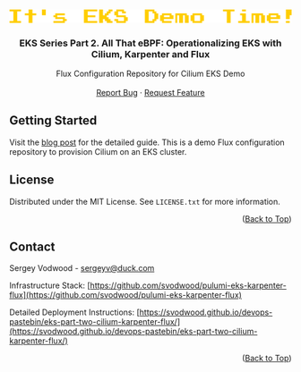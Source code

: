 <a name="readme-top"></a>

<!-- PROJECT LOGO -->
<br />
<div align="center">
  <a href="https://github.com/github_username/repo_name">
    <img src="https://raw.githubusercontent.com/svodwood/assets/main/eks-demo-time.png" alt="Logo">
  </a>
<h3 align="center">EKS Series Part 2. All That eBPF: Operationalizing EKS with Cilium, Karpenter and Flux</h3>

  <p align="center">
    Flux Configuration Repository for Cilium EKS Demo
    <br />
    <br />
    <a href="https://github.com/svodwood/eks-2-flux-config-repo/issues">Report Bug</a>
    ·
    <a href="https://github.com/svodwood/eks-2-flux-config-repo/issues">Request Feature</a>
  </p>
</div>

<!-- GETTING STARTED -->
## Getting Started

Visit the [blog post](https://svodwood.github.io/devops-pastebin/eks-part-two-cilium-karpenter-flux/) for the detailed guide. This is a demo Flux configuration repository to provision Cilium on an EKS cluster.

<!-- LICENSE -->
## License

Distributed under the MIT License. See `LICENSE.txt` for more information.

<p align="right">(<a href="#readme-top">Back to Top</a>)</p>

<!-- CONTACT -->
## Contact

Sergey Vodwood - sergeyv@duck.com

Infrastructure Stack: [https://github.com/svodwood/pulumi-eks-karpenter-flux](https://github.com/svodwood/pulumi-eks-karpenter-flux)

Detailed Deployment Instructions: [https://svodwood.github.io/devops-pastebin/eks-part-two-cilium-karpenter-flux/](https://svodwood.github.io/devops-pastebin/eks-part-two-cilium-karpenter-flux/)

<p align="right">(<a href="#readme-top">Back to Top</a>)</p>

<!-- MARKDOWN LINKS & IMAGES -->
[Pulumi-url]: https://pulumi.com/
